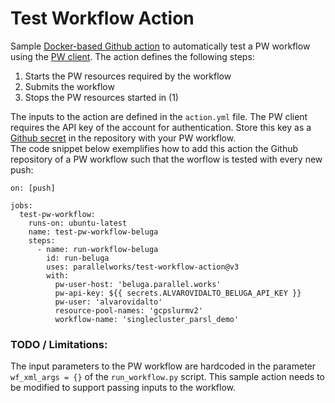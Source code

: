 # Test Workflow Action
Sample [Docker-based Github action](https://docs.github.com/en/actions/creating-actions/creating-a-docker-container-action) to automatically test a PW workflow using the [PW client](https://raw.githubusercontent.com/parallelworks/pw-cluster-automation/master/client.py). The action defines the following steps:

1. Starts the PW resources required by the workflow
2. Submits the workflow
3. Stops the PW resources started in (1)

The inputs to the action are defined in the `action.yml` file. The PW client requires the API key of the account for authentication. Store this key as a [Github secret](https://docs.github.com/en/actions/security-guides/encrypted-secrets) in the repository with your PW workflow.  
The code snippet below exemplifies how to add this action the Github repository of a PW workflow such that the worflow is tested with every new push:

```
on: [push]

jobs:
  test-pw-workflow:
    runs-on: ubuntu-latest
    name: test-pw-workflow-beluga
    steps:
      - name: run-workflow-beluga
        id: run-beluga
        uses: parallelworks/test-workflow-action@v3
        with:
          pw-user-host: 'beluga.parallel.works'
          pw-api-key: ${{ secrets.ALVAROVIDALTO_BELUGA_API_KEY }}
          pw-user: 'alvarovidalto'
          resource-pool-names: 'gcpslurmv2'
          workflow-name: 'singlecluster_parsl_demo'
```


### TODO / Limitations:
The input parameters to the PW workflow are hardcoded in the parameter `wf_xml_args = {}` of the `run_workflow.py` script. This sample action needs to be modified to support passing inputs to the workflow. 